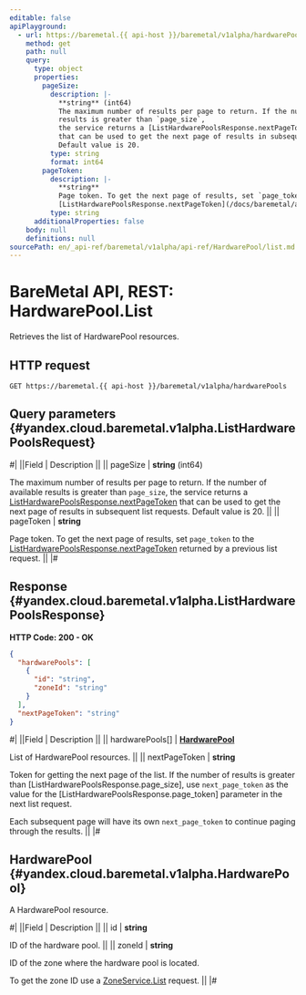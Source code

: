 ```yaml
---
editable: false
apiPlayground:
  - url: https://baremetal.{{ api-host }}/baremetal/v1alpha/hardwarePools
    method: get
    path: null
    query:
      type: object
      properties:
        pageSize:
          description: |-
            **string** (int64)
            The maximum number of results per page to return. If the number of available
            results is greater than `page_size`,
            the service returns a [ListHardwarePoolsResponse.nextPageToken](/docs/baremetal/api-ref/HardwarePool/list#yandex.cloud.baremetal.v1alpha.ListHardwarePoolsResponse)
            that can be used to get the next page of results in subsequent list requests.
            Default value is 20.
          type: string
          format: int64
        pageToken:
          description: |-
            **string**
            Page token. To get the next page of results, set `page_token` to the
            [ListHardwarePoolsResponse.nextPageToken](/docs/baremetal/api-ref/HardwarePool/list#yandex.cloud.baremetal.v1alpha.ListHardwarePoolsResponse) returned by a previous list request.
          type: string
      additionalProperties: false
    body: null
    definitions: null
sourcePath: en/_api-ref/baremetal/v1alpha/api-ref/HardwarePool/list.md
---
```


# BareMetal API, REST: HardwarePool.List

Retrieves the list of HardwarePool resources.

## HTTP request

```
GET https://baremetal.{{ api-host }}/baremetal/v1alpha/hardwarePools
```

## Query parameters {#yandex.cloud.baremetal.v1alpha.ListHardwarePoolsRequest}

#|
||Field | Description ||
|| pageSize | **string** (int64)

The maximum number of results per page to return. If the number of available
results is greater than `page_size`,
the service returns a [ListHardwarePoolsResponse.nextPageToken](#yandex.cloud.baremetal.v1alpha.ListHardwarePoolsResponse)
that can be used to get the next page of results in subsequent list requests.
Default value is 20. ||
|| pageToken | **string**

Page token. To get the next page of results, set `page_token` to the
[ListHardwarePoolsResponse.nextPageToken](#yandex.cloud.baremetal.v1alpha.ListHardwarePoolsResponse) returned by a previous list request. ||
|#

## Response {#yandex.cloud.baremetal.v1alpha.ListHardwarePoolsResponse}

**HTTP Code: 200 - OK**

```json
{
  "hardwarePools": [
    {
      "id": "string",
      "zoneId": "string"
    }
  ],
  "nextPageToken": "string"
}
```

#|
||Field | Description ||
|| hardwarePools[] | **[HardwarePool](#yandex.cloud.baremetal.v1alpha.HardwarePool)**

List of HardwarePool resources. ||
|| nextPageToken | **string**

Token for getting the next page of the list. If the number of results is greater than
[ListHardwarePoolsResponse.page_size], use `next_page_token` as the value
for the [ListHardwarePoolsResponse.page_token] parameter in the next list request.

Each subsequent page will have its own `next_page_token` to continue paging through the results. ||
|#

## HardwarePool {#yandex.cloud.baremetal.v1alpha.HardwarePool}

A HardwarePool resource.

#|
||Field | Description ||
|| id | **string**

ID of the hardware pool. ||
|| zoneId | **string**

ID of the zone where the hardware pool is located.

To get the zone ID use a [ZoneService.List](/docs/baremetal/api-ref/Zone/list#List) request. ||
|#